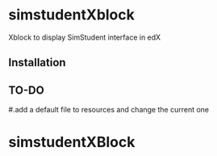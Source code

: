 simstudentXblock
================

Xblock to display SimStudent interface in edX

## Installation ##


## TO-DO ##
#.add a default file to resources and change the current one


# simstudentXBlock 
